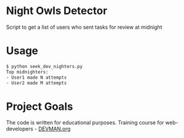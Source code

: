 # Night Owls Detector

Script to get a list of users who sent tasks for review at midnight

# Usage

```bash
$ python seek_dev_nighters.py
Top midnighters:
- User1 made N attempts
- User2 made M attempts
```

# Project Goals

The code is written for educational purposes. Training course for web-developers - [DEVMAN.org](https://devman.org)
